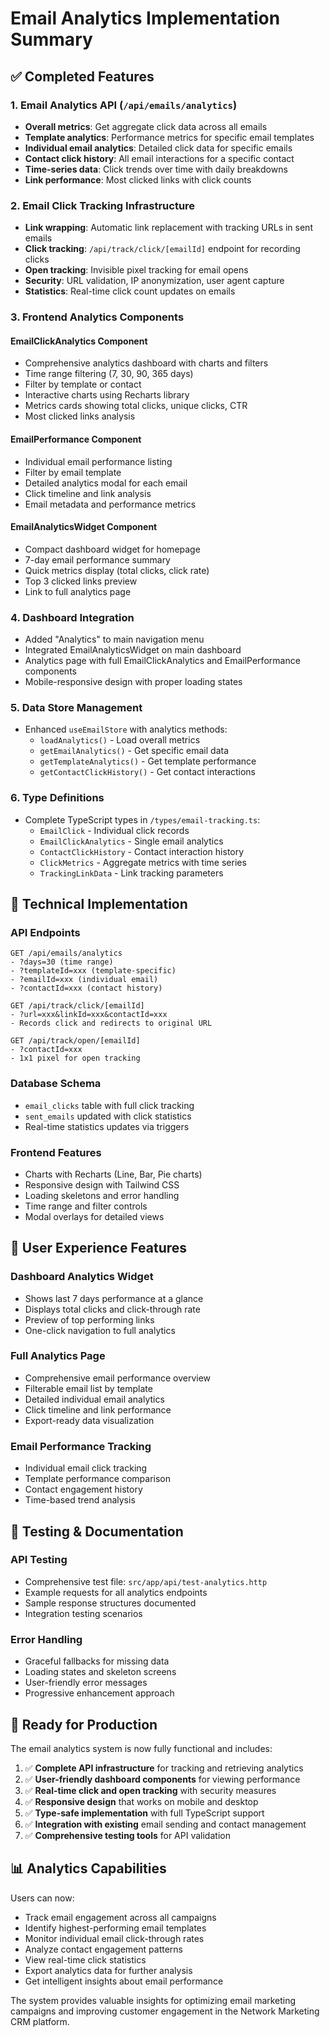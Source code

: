 # Email Analytics Implementation Summary

## ✅ Completed Features

### 1. **Email Analytics API** (`/api/emails/analytics`)
- **Overall metrics**: Get aggregate click data across all emails
- **Template analytics**: Performance metrics for specific email templates  
- **Individual email analytics**: Detailed click data for specific emails
- **Contact click history**: All email interactions for a specific contact
- **Time-series data**: Click trends over time with daily breakdowns
- **Link performance**: Most clicked links with click counts

### 2. **Email Click Tracking Infrastructure**
- **Link wrapping**: Automatic link replacement with tracking URLs in sent emails
- **Click tracking**: `/api/track/click/[emailId]` endpoint for recording clicks
- **Open tracking**: Invisible pixel tracking for email opens
- **Security**: URL validation, IP anonymization, user agent capture
- **Statistics**: Real-time click count updates on emails

### 3. **Frontend Analytics Components**

#### **EmailClickAnalytics Component**
- Comprehensive analytics dashboard with charts and filters
- Time range filtering (7, 30, 90, 365 days)
- Filter by template or contact
- Interactive charts using Recharts library
- Metrics cards showing total clicks, unique clicks, CTR
- Most clicked links analysis

#### **EmailPerformance Component**  
- Individual email performance listing
- Filter by email template
- Detailed analytics modal for each email
- Click timeline and link analysis
- Email metadata and performance metrics

#### **EmailAnalyticsWidget Component**
- Compact dashboard widget for homepage
- 7-day email performance summary
- Quick metrics display (total clicks, click rate)
- Top 3 clicked links preview
- Link to full analytics page

### 4. **Dashboard Integration**
- Added "Analytics" to main navigation menu
- Integrated EmailAnalyticsWidget on main dashboard
- Analytics page with full EmailClickAnalytics and EmailPerformance components
- Mobile-responsive design with proper loading states

### 5. **Data Store Management**
- Enhanced `useEmailStore` with analytics methods:
  - `loadAnalytics()` - Load overall metrics
  - `getEmailAnalytics()` - Get specific email data
  - `getTemplateAnalytics()` - Get template performance
  - `getContactClickHistory()` - Get contact interactions

### 6. **Type Definitions**
- Complete TypeScript types in `/types/email-tracking.ts`:
  - `EmailClick` - Individual click records
  - `EmailClickAnalytics` - Single email analytics
  - `ContactClickHistory` - Contact interaction history
  - `ClickMetrics` - Aggregate metrics with time series
  - `TrackingLinkData` - Link tracking parameters

## 🔧 Technical Implementation

### **API Endpoints**
```
GET /api/emails/analytics
- ?days=30 (time range)
- ?templateId=xxx (template-specific)
- ?emailId=xxx (individual email)
- ?contactId=xxx (contact history)

GET /api/track/click/[emailId]
- ?url=xxx&linkId=xxx&contactId=xxx
- Records click and redirects to original URL

GET /api/track/open/[emailId]
- ?contactId=xxx
- 1x1 pixel for open tracking
```

### **Database Schema**
- `email_clicks` table with full click tracking
- `sent_emails` updated with click statistics
- Real-time statistics updates via triggers

### **Frontend Features**
- Charts with Recharts (Line, Bar, Pie charts)
- Responsive design with Tailwind CSS
- Loading skeletons and error handling
- Time range and filter controls
- Modal overlays for detailed views

## 🎯 User Experience Features

### **Dashboard Analytics Widget**
- Shows last 7 days performance at a glance
- Displays total clicks and click-through rate
- Preview of top performing links
- One-click navigation to full analytics

### **Full Analytics Page**
- Comprehensive email performance overview
- Filterable email list by template
- Detailed individual email analytics
- Click timeline and link performance
- Export-ready data visualization

### **Email Performance Tracking**
- Individual email click tracking
- Template performance comparison
- Contact engagement history
- Time-based trend analysis

## 🧪 Testing & Documentation

### **API Testing**
- Comprehensive test file: `src/app/api/test-analytics.http`
- Example requests for all analytics endpoints
- Sample response structures documented
- Integration testing scenarios

### **Error Handling**
- Graceful fallbacks for missing data
- Loading states and skeleton screens
- User-friendly error messages
- Progressive enhancement approach

## 🚀 Ready for Production

The email analytics system is now fully functional and includes:

1. ✅ **Complete API infrastructure** for tracking and retrieving analytics
2. ✅ **User-friendly dashboard components** for viewing performance
3. ✅ **Real-time click and open tracking** with security measures
4. ✅ **Responsive design** that works on mobile and desktop
5. ✅ **Type-safe implementation** with full TypeScript support
6. ✅ **Integration with existing** email sending and contact management
7. ✅ **Comprehensive testing tools** for API validation

## 📊 Analytics Capabilities

Users can now:
- Track email engagement across all campaigns
- Identify highest-performing email templates
- Monitor individual email click-through rates
- Analyze contact engagement patterns
- View real-time click statistics
- Export analytics data for further analysis
- Get intelligent insights about email performance

The system provides valuable insights for optimizing email marketing campaigns and improving customer engagement in the Network Marketing CRM platform. 
